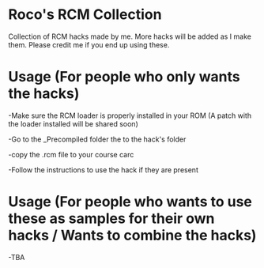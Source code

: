 # Roco's RCM Collection
 Collection of RCM hacks made by me. More hacks will be added as I make them. Please credit me if you end up using these.

# Usage (For people who only wants the hacks)

-Make sure the RCM loader is properly installed in your ROM (A patch with the loader installed will be shared soon)

-Go to the _Precompiled folder the to the hack's folder

-copy the .rcm file to your course carc 

-Follow the instructions to use the hack if they are present

# Usage (For people who wants to use these as samples for their own hacks / Wants to combine the hacks)
-TBA
